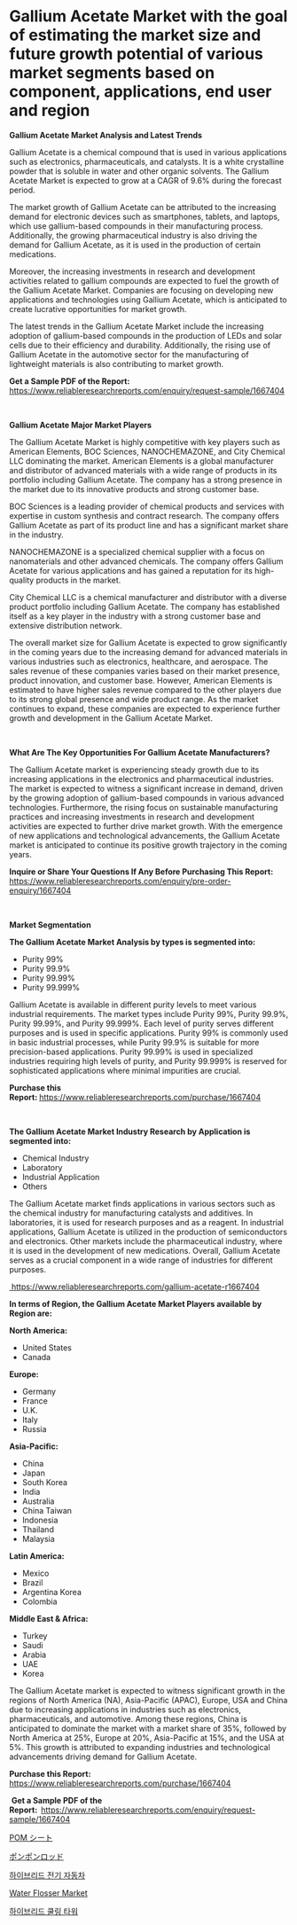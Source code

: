 <p><h1>Gallium Acetate Market with the goal of estimating the market size and future growth potential of various market segments based on component, applications, end user and region</h1></p><p><strong>Gallium Acetate Market Analysis and Latest Trends</strong></p>
<p><p>Gallium Acetate is a chemical compound that is used in various applications such as electronics, pharmaceuticals, and catalysts. It is a white crystalline powder that is soluble in water and other organic solvents. The Gallium Acetate Market is expected to grow at a CAGR of 9.6% during the forecast period.</p><p>The market growth of Gallium Acetate can be attributed to the increasing demand for electronic devices such as smartphones, tablets, and laptops, which use gallium-based compounds in their manufacturing process. Additionally, the growing pharmaceutical industry is also driving the demand for Gallium Acetate, as it is used in the production of certain medications.</p><p>Moreover, the increasing investments in research and development activities related to gallium compounds are expected to fuel the growth of the Gallium Acetate Market. Companies are focusing on developing new applications and technologies using Gallium Acetate, which is anticipated to create lucrative opportunities for market growth.</p><p>The latest trends in the Gallium Acetate Market include the increasing adoption of gallium-based compounds in the production of LEDs and solar cells due to their efficiency and durability. Additionally, the rising use of Gallium Acetate in the automotive sector for the manufacturing of lightweight materials is also contributing to market growth.</p></p>
<p><strong>Get a Sample PDF of the Report:&nbsp;</strong> <a href="https://www.reliableresearchreports.com/enquiry/request-sample/1667404">https://www.reliableresearchreports.com/enquiry/request-sample/1667404</a></p>
<p>&nbsp;</p>
<p><strong>Gallium Acetate Major Market Players</strong></p>
<p><p>The Gallium Acetate Market is highly competitive with key players such as American Elements, BOC Sciences, NANOCHEMAZONE, and City Chemical LLC dominating the market. American Elements is a global manufacturer and distributor of advanced materials with a wide range of products in its portfolio including Gallium Acetate. The company has a strong presence in the market due to its innovative products and strong customer base.</p><p>BOC Sciences is a leading provider of chemical products and services with expertise in custom synthesis and contract research. The company offers Gallium Acetate as part of its product line and has a significant market share in the industry.</p><p>NANOCHEMAZONE is a specialized chemical supplier with a focus on nanomaterials and other advanced chemicals. The company offers Gallium Acetate for various applications and has gained a reputation for its high-quality products in the market.</p><p>City Chemical LLC is a chemical manufacturer and distributor with a diverse product portfolio including Gallium Acetate. The company has established itself as a key player in the industry with a strong customer base and extensive distribution network.</p><p>The overall market size for Gallium Acetate is expected to grow significantly in the coming years due to the increasing demand for advanced materials in various industries such as electronics, healthcare, and aerospace. The sales revenue of these companies varies based on their market presence, product innovation, and customer base. However, American Elements is estimated to have higher sales revenue compared to the other players due to its strong global presence and wide product range. As the market continues to expand, these companies are expected to experience further growth and development in the Gallium Acetate Market.</p></p>
<p>&nbsp;</p>
<p><strong>What Are The Key Opportunities For Gallium Acetate Manufacturers?</strong></p>
<p><p>The Gallium Acetate market is experiencing steady growth due to its increasing applications in the electronics and pharmaceutical industries. The market is expected to witness a significant increase in demand, driven by the growing adoption of gallium-based compounds in various advanced technologies. Furthermore, the rising focus on sustainable manufacturing practices and increasing investments in research and development activities are expected to further drive market growth. With the emergence of new applications and technological advancements, the Gallium Acetate market is anticipated to continue its positive growth trajectory in the coming years.</p></p>
<p><strong>Inquire or Share Your Questions If Any Before Purchasing This Report:</strong> <a href="https://www.reliableresearchreports.com/enquiry/pre-order-enquiry/1667404">https://www.reliableresearchreports.com/enquiry/pre-order-enquiry/1667404</a></p>
<p>&nbsp;</p>
<p><strong>Market Segmentation</strong></p>
<p><strong>The Gallium Acetate Market Analysis by types is segmented into:</strong></p>
<p><ul><li>Purity 99%</li><li>Purity 99.9%</li><li>Purity 99.99%</li><li>Purity 99.999%</li></ul></p>
<p><p>Gallium Acetate is available in different purity levels to meet various industrial requirements. The market types include Purity 99%, Purity 99.9%, Purity 99.99%, and Purity 99.999%. Each level of purity serves different purposes and is used in specific applications. Purity 99% is commonly used in basic industrial processes, while Purity 99.9% is suitable for more precision-based applications. Purity 99.99% is used in specialized industries requiring high levels of purity, and Purity 99.999% is reserved for sophisticated applications where minimal impurities are crucial.</p></p>
<p><strong>Purchase this Report:&nbsp;</strong><a href="https://www.reliableresearchreports.com/purchase/1667404">https://www.reliableresearchreports.com/purchase/1667404</a></p>
<p>&nbsp;</p>
<p><strong>The Gallium Acetate Market Industry Research by Application is segmented into:</strong></p>
<p><ul><li>Chemical Industry</li><li>Laboratory</li><li>Industrial Application</li><li>Others</li></ul></p>
<p><p>The Gallium Acetate market finds applications in various sectors such as the chemical industry for manufacturing catalysts and additives. In laboratories, it is used for research purposes and as a reagent. In industrial applications, Gallium Acetate is utilized in the production of semiconductors and electronics. Other markets include the pharmaceutical industry, where it is used in the development of new medications. Overall, Gallium Acetate serves as a crucial component in a wide range of industries for different purposes.</p></p>
<p><a href="https://www.reliableresearchreports.com/gallium-acetate-r1667404">&nbsp;https://www.reliableresearchreports.com/gallium-acetate-r1667404</a></p>
<p><strong>In terms of Region, the Gallium Acetate Market Players available by Region are:</strong></p>
<p>
    <p> <strong> North America: </strong>
        <ul>
            <li>United States</li>
            <li>Canada</li>
        </ul>
        </p> 
    <p> <strong> Europe: </strong>
        <ul>
            <li>Germany</li>
            <li>France</li>
            <li>U.K.</li>
            <li>Italy</li>
            <li>Russia</li>
        </ul>
        </p> 
    <p> <strong> Asia-Pacific: </strong>
        <ul>
            <li>China</li>
            <li>Japan</li>
            <li>South Korea</li>
            <li>India</li>
            <li>Australia</li>
            <li>China Taiwan</li>
            <li>Indonesia</li>
            <li>Thailand</li>
            <li>Malaysia</li>
        </ul>
        </p> 
    <p> <strong> Latin America: </strong>
        <ul>
            <li>Mexico</li>
            <li>Brazil</li>
            <li>Argentina Korea</li>
            <li>Colombia</li>
        </ul>
        </p> 
    <p> <strong> Middle East & Africa: </strong>
        <ul>
            <li>Turkey</li>
            <li>Saudi</li>
            <li>Arabia</li>
            <li>UAE</li>
            <li>Korea</li>
        </ul>
    </p>
    </p>
<p><p>The Gallium Acetate market is expected to witness significant growth in the regions of North America (NA), Asia-Pacific (APAC), Europe, USA and China due to increasing applications in industries such as electronics, pharmaceuticals, and automotive. Among these regions, China is anticipated to dominate the market with a market share of 35%, followed by North America at 25%, Europe at 20%, Asia-Pacific at 15%, and the USA at 5%. This growth is attributed to expanding industries and technological advancements driving demand for Gallium Acetate.</p></p>
<p><strong>Purchase this Report: </strong><a href="https://www.reliableresearchreports.com/purchase/1667404">https://www.reliableresearchreports.com/purchase/1667404</a></p>
<p>&nbsp;<strong>Get a Sample PDF of the Report:&nbsp;&nbsp;</strong><a href="https://www.reliableresearchreports.com/enquiry/request-sample/1667404">https://www.reliableresearchreports.com/enquiry/request-sample/1667404</a></p>
<p><strong></strong></p>
<p><p><a href="https://github.com/andym141978/Market-Research-Report-List-1/blob/main/367987554968.md">POM シート</a></p><p><a href="https://github.com/EstelWisozk1/Market-Research-Report-List-1/blob/main/411298054967.md">ポンポンロッド</a></p><p><a href="https://github.com/GabrielBlanda5656/Market-Research-Report-List-1/blob/main/259687752566.md">하이브리드 전기 자동차</a></p><p><a href="https://www.linkedin.com/pulse/water-flosser-market-share-evolution-growth-trends-2024-bhfpc?trackingId=0SplBFPC6mF%2BpG6tgkK05Q%3D%3D">Water Flosser Market</a></p><p><a href="https://github.com/vsckjg50460/Market-Research-Report-List-2/blob/main/710852852565.md">하이브리드 쿨링 타워</a></p></p>